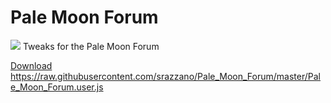 # Pale Moon Forum
<img src="https://github.com/srazzano/Images/blob/master/pmforum2.png"/>
Tweaks for the Pale Moon Forum

<a href="https://raw.githubusercontent.com/srazzano/Pale_Moon_Forum/master/Pale_Moon_Forum.user.js">Download</a> https://raw.githubusercontent.com/srazzano/Pale_Moon_Forum/master/Pale_Moon_Forum.user.js
